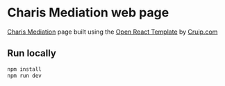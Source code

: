 # Charis Mediation web page 
[Charis Mediation](https://charismediation.org/) page built using the [Open React Template](https://github.com/cruip/open-react-template) by [Cruip.com](https://cruip.com)

## Run locally

```sh
npm install
npm run dev
```